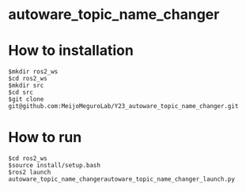 # autoware_topic_name_changer

# How to installation
```
$mkdir ros2_ws
$cd ros2_ws
$mkdir src
$cd src
$git clone git@github.com:MeijoMeguroLab/Y23_autoware_topic_name_changer.git
```


# How to run
```
$cd ros2_ws
$source install/setup.bash
$ros2 launch autoware_topic_name_changerautoware_topic_name_changer_launch.py
```


